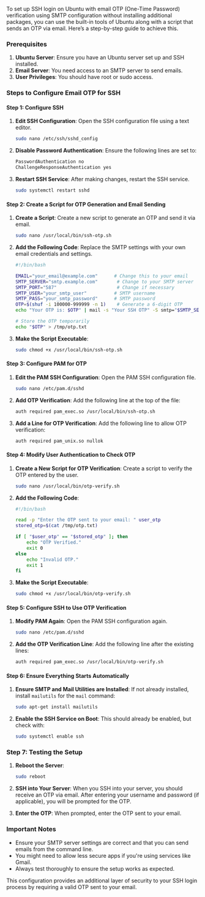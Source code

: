 To set up SSH login on Ubuntu with email OTP (One-Time Password) verification using SMTP configuration without installing additional packages, you can use the built-in tools of Ubuntu along with a script that sends an OTP via email. Here’s a step-by-step guide to achieve this.

### Prerequisites
1. **Ubuntu Server**: Ensure you have an Ubuntu server set up and SSH installed.
2. **Email Server**: You need access to an SMTP server to send emails.
3. **User Privileges**: You should have root or sudo access.

### Steps to Configure Email OTP for SSH

#### Step 1: Configure SSH
1. **Edit SSH Configuration**:
   Open the SSH configuration file using a text editor.
   ```bash
   sudo nano /etc/ssh/sshd_config
   ```

2. **Disable Password Authentication**:
   Ensure the following lines are set to:
   ```bash
   PasswordAuthentication no
   ChallengeResponseAuthentication yes
   ```

3. **Restart SSH Service**:
   After making changes, restart the SSH service.
   ```bash
   sudo systemctl restart sshd
   ```

#### Step 2: Create a Script for OTP Generation and Email Sending
1. **Create a Script**:
   Create a new script to generate an OTP and send it via email.
   ```bash
   sudo nano /usr/local/bin/ssh-otp.sh
   ```

2. **Add the Following Code**:
   Replace the SMTP settings with your own email credentials and settings.
   ```bash
   #!/bin/bash

   EMAIL="your_email@example.com"      # Change this to your email
   SMTP_SERVER="smtp.example.com"       # Change to your SMTP server
   SMTP_PORT="587"                      # Change if necessary
   SMTP_USER="your_smtp_user"          # SMTP username
   SMTP_PASS="your_smtp_password"      # SMTP password
   OTP=$(shuf -i 100000-999999 -n 1)    # Generate a 6-digit OTP
   echo "Your OTP is: $OTP" | mail -s "Your SSH OTP" -S smtp="$SMTP_SERVER:$SMTP_PORT" -S smtp-auth=login -S smtp-auth-user="$SMTP_USER" -S smtp-auth-password="$SMTP_PASS" -S ssl-verify=ignore "$EMAIL"

   # Store the OTP temporarily
   echo "$OTP" > /tmp/otp.txt
   ```

3. **Make the Script Executable**:
   ```bash
   sudo chmod +x /usr/local/bin/ssh-otp.sh
   ```

#### Step 3: Configure PAM for OTP
1. **Edit the PAM SSH Configuration**:
   Open the PAM SSH configuration file.
   ```bash
   sudo nano /etc/pam.d/sshd
   ```

2. **Add OTP Verification**:
   Add the following line at the top of the file:
   ```bash
   auth required pam_exec.so /usr/local/bin/ssh-otp.sh
   ```

3. **Add a Line for OTP Verification**:
   Add the following line to allow OTP verification:
   ```bash
   auth required pam_unix.so nullok
   ```

#### Step 4: Modify User Authentication to Check OTP
1. **Create a New Script for OTP Verification**:
   Create a script to verify the OTP entered by the user.
   ```bash
   sudo nano /usr/local/bin/otp-verify.sh
   ```

2. **Add the Following Code**:
   ```bash
   #!/bin/bash

   read -p "Enter the OTP sent to your email: " user_otp
   stored_otp=$(cat /tmp/otp.txt)

   if [ "$user_otp" == "$stored_otp" ]; then
       echo "OTP Verified."
       exit 0
   else
       echo "Invalid OTP."
       exit 1
   fi
   ```

3. **Make the Script Executable**:
   ```bash
   sudo chmod +x /usr/local/bin/otp-verify.sh
   ```

#### Step 5: Configure SSH to Use OTP Verification
1. **Modify PAM Again**:
   Open the PAM SSH configuration again.
   ```bash
   sudo nano /etc/pam.d/sshd
   ```

2. **Add the OTP Verification Line**:
   Add the following line after the existing lines:
   ```bash
   auth required pam_exec.so /usr/local/bin/otp-verify.sh
   ```

#### Step 6: Ensure Everything Starts Automatically
1. **Ensure SMTP and Mail Utilities are Installed**:
   If not already installed, install `mailutils` for the `mail` command:
   ```bash
   sudo apt-get install mailutils
   ```

2. **Enable the SSH Service on Boot**:
   This should already be enabled, but check with:
   ```bash
   sudo systemctl enable ssh
   ```

### Step 7: Testing the Setup
1. **Reboot the Server**:
   ```bash
   sudo reboot
   ```

2. **SSH into Your Server**:
   When you SSH into your server, you should receive an OTP via email. After entering your username and password (if applicable), you will be prompted for the OTP.

3. **Enter the OTP**:
   When prompted, enter the OTP sent to your email.

### Important Notes
- Ensure your SMTP server settings are correct and that you can send emails from the command line.
- You might need to allow less secure apps if you're using services like Gmail.
- Always test thoroughly to ensure the setup works as expected.

This configuration provides an additional layer of security to your SSH login process by requiring a valid OTP sent to your email.
